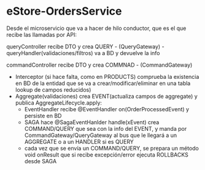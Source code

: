 # eStore-OrdersService

Desde el microservicio que va a hacer de hilo conductor, que es el que recibe las llamadas por API:

queryController recibe DTO y crea QUERY - (QueryGateway) - queryHandler(validaciones/filtros) va a BD y devuelve la info

commandController recibe DTO y crea COMMNAD - (CommandGateway) 
  - Interceptor (si hace falta, como en PRODUCTS) comprueba la existencia en BD de la entidad que se va a crear/modificar/eliminar en una tabla lookup de campos reducidos)
  - Aggregate(validaciones) crea EVENT(actualiza campos de aggregate) y publica AggregateLifecycle.apply:
    - EventHandler recibe @EventHandler on(OrderProcessedEvent) y persiste en BD
    - SAGA hace @SagaEventHanlder handle(xEvent) crea COMMAND/QUERY que sea con la info del EVENT, y manda por CommandGateway/QueryGateway al bus que le llegará a un AGGREGATE o a un HANDLER si es QUERY
    - cada vez que se envía un COMMAND/QUERY, se prepara un método void onResult que si recibe excepción/error ejecuta ROLLBACKS desde SAGA

